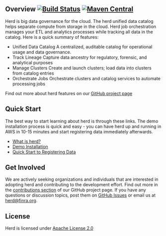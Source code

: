 ## Overview [![Build Status](https://travis-ci.org/FINRAOS/herd.svg?branch=master)](https://travis-ci.org/FINRAOS/herd) [![Maven Central](https://img.shields.io/maven-central/v/org.finra.herd/herd.svg?label=Maven%20Central)](https://search.maven.org/search?q=g:%22org.finra.herd%22%20AND%20a:%22herd%22)

Herd is big data governance for the cloud. The herd unified data catalog helps separate compute from storage in the cloud. Herd job orchestration manages your ETL and analytics processes while tracking all data in the catalog. Here is a quick summary of features:

- Unified Data Catalog
A centralized, auditable catalog for operational usage and data governance.
- Track Lineage
Capture data ancestry for regulatory, forensic, and analytical purposes
- Manage Clusters
Create and launch clusters; load data into clusters from catalog entries
- Orchestrate Jobs
Orchestrate clusters and catalog services to automate processing jobs

Find out more about herd features on our [GitHub project page](http://finraos.github.io/herd/#get_involved)

## Quick Start

The best way to start learning about herd is through these links. The demo installation process is quick and easy - you can have herd up and running in AWS in 10-15 minutes and start registering data immediately afterwards.

- [What is herd?](https://github.com/FINRAOS/herd/wiki/what-is-herd)
- [Demo Installation](https://github.com/FINRAOS/herd/wiki/demo-install)
- [Quick Start to Registering Data](https://github.com/FINRAOS/herd/wiki/quick-start-to-registering-data)

## Get Involved

We are actively seeking organizations and individuals that are interested in adopting herd and contributing to the development effort. Find out more in the [contributions section](http://finraos.github.io/herd/#get_involved) of our GitHub project page. If you have any questions or discussion topics, post them on [GitHub Issues](https://github.com/FINRAOS/herd/issues) or email us at herd@finra.org.

## License

Herd is licensed under [Apache License 2.0](http://www.apache.org/licenses/LICENSE-2.0)

